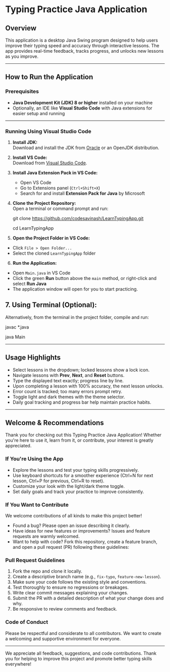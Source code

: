 # Typing Practice Java Application

## Overview

This application is a desktop Java Swing program designed to help users improve their typing speed and accuracy through interactive lessons. The app provides real-time feedback, tracks progress, and unlocks new lessons as you improve.

---

## How to Run the Application

### Prerequisites

- **Java Development Kit (JDK) 8 or higher** installed on your machine  
- Optionally, an IDE like **Visual Studio Code** with Java extensions for easier setup and running

---

### Running Using Visual Studio Code

1. **Install JDK:**  
   Download and install the JDK from [Oracle](https://www.oracle.com/java/technologies/downloads/) or an OpenJDK distribution.

2. **Install VS Code:**  
   Download from [Visual Studio Code](https://code.visualstudio.com/).

3. **Install Java Extension Pack in VS Code:**  
   - Open VS Code  
   - Go to Extensions panel (`Ctrl+Shift+X`)  
   - Search for and install **Extension Pack for Java** by Microsoft

4. **Clone the Project Repository:**  
   Open a terminal or command prompt and run:
   
   git clone https://github.com/codesavinash/LearnTypingApp.git

   cd LearnTypingApp


5. **Open the Project Folder in VS Code:**  
- Click `File > Open Folder...`  
- Select the cloned `LearnTypingApp` folder  

6. **Run the Application:**
- Open `Main.java` in VS Code  
- Click the green **Run** button above the `main` method, or right-click and select **Run Java**  
- The application window will open for you to start practicing.

## 7. **Using Terminal (Optional):**
Alternatively, from the terminal in the project folder, compile and run:

 javac *.java

 java Main


---

## Usage Highlights

- Select lessons in the dropdown; locked lessons show a lock icon.  
- Navigate lessons with **Prev**, **Next**, and **Reset** buttons.  
- Type the displayed text exactly; progress line by line.  
- Upon completing a lesson with 100% accuracy, the next lesson unlocks.  
- Error count is tracked; too many errors prompt retry.   
- Toggle light and dark themes with the theme selector.  
- Daily goal tracking and progress bar help maintain practice habits.

---

## Welcome & Recommendations

Thank you for checking out this Typing Practice Java Application! Whether you're here to use it, learn from it, or contribute, your interest is greatly appreciated.

### If You're Using the App
- Explore the lessons and test your typing skills progressively.  
- Use keyboard shortcuts for a smoother experience (Ctrl+N for next lesson, Ctrl+P for previous, Ctrl+R to reset).  
- Customize your look with the light/dark theme toggle.  
- Set daily goals and track your practice to improve consistently.

### If You Want to Contribute
We welcome contributions of all kinds to make this project better!

- Found a bug? Please open an issue describing it clearly.  
- Have ideas for new features or improvements? Issues and feature requests are warmly welcomed.  
- Want to help with code? Fork this repository, create a feature branch, and open a pull request (PR) following these guidelines:

### Pull Request Guidelines

1. Fork the repo and clone it locally.  
2. Create a descriptive branch name (e.g., `fix-typo`, `feature-new-lesson`).  
3. Make sure your code follows the existing style and conventions.  
4. Test thoroughly to ensure no regressions or breakages.  
5. Write clear commit messages explaining your changes.  
6. Submit the PR with a detailed description of what your change does and why.  
7. Be responsive to review comments and feedback.

### Code of Conduct

Please be respectful and considerate to all contributors. We want to create a welcoming and supportive environment for everyone.

---

We appreciate all feedback, suggestions, and code contributions. Thank you for helping to improve this project and promote better typing skills everywhere!

